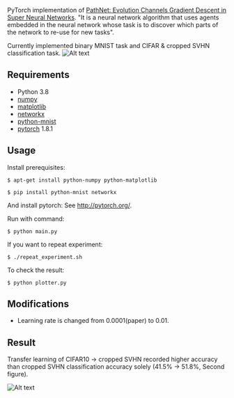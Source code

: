 PyTorch implementation of [PathNet: Evolution Channels Gradient Descent in Super Neural Networks](https://arxiv.org/abs/1701.08734). 
"It is a neural network algorithm that uses agents embedded in the neural network whose task is to discover which parts of the network to re-use for new tasks".

Currently implemented binary MNIST task and CIFAR & cropped SVHN classification task.
![Alt text](./imgs/Network_transition.png?raw=true "Title")

## Requirements

- Python 3.8
- [numpy](http://www.numpy.org/)
- [matplotlib](http://matplotlib.org/)
- [networkx](https://networkx.github.io/)
- [python-mnist](https://pypi.python.org/pypi/python-mnist/)
- [pytorch](http://pytorch.org/) 1.8.1

## Usage
Install prerequisites:

	$ apt-get install python-numpy python-matplotlib
	
	$ pip install python-mnist networkx

And install pytorch: See http://pytorch.org/.

Run with command:

    $ python main.py

If you want to repeat experiment:

    $ ./repeat_experiment.sh

To check the result:

	$ python plotter.py

## Modifications

- Learning rate is changed from 0.0001(paper) to 0.01.

## Result

Transfer learning of CIFAR10 -> cropped SVHN recorded higher accuracy than cropped SVHN classification accuracy solely (41.5% -> 51.8%, Second figure).

![Alt text](./imgs/result_cifar_svhn.png?raw=true "Title")
